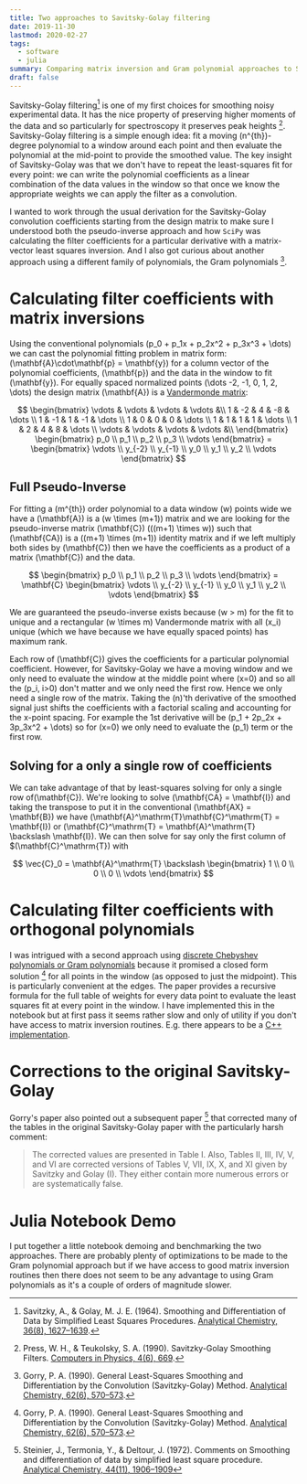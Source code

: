 ```yaml
---
title: Two approaches to Savitsky-Golay filtering
date: 2019-11-30
lastmod: 2020-02-27
tags:
  - software
  - julia
summary: Comparing matrix inversion and Gram polynomial approaches to Savitsky-Golay filtering.
draft: false
---
```


Savitsky-Golay filtering[^1] is one of my first choices for smoothing noisy experimental data. It has the nice property of preserving higher moments of the data and so particularly for spectroscopy it preserves peak heights [^2]. Savitsky-Golay filtering is a simple enough idea: fit a moving \(n^{th}\)-degree polynomial to a window around each point and then evaluate the polynomial at the mid-point to provide the smoothed value. The key insight of Savitsky-Golay was that we don't have to repeat the least-squares fit for every point: we can write the polynomial coefficients as a linear combination of the data values in the window so that once we know the appropriate weights we can apply the filter as a convolution.

I wanted to work through the usual derivation for the Savitsky-Golay convolution coefficients starting from the design matrix to make sure I understood both the pseudo-inverse approach and how `SciPy` was calculating the filter coefficients for a particular derivative with a matrix-vector least squares inversion. And I also got curious about another approach using a different family of polynomials, the Gram polynomials [^3].

# Calculating filter coefficients with matrix inversions

Using the conventional polynomials \(p_0 + p_1x + p_2x^2 + p_3x^3 + \dots\) we can cast the polynomial fitting problem in matrix form: \(\mathbf{A}\cdot\mathbf{p} = \mathbf{y}\) for a column vector of the polynomial coefficients, \(\mathbf{p}\) and the data in the window to fit \(\mathbf{y}\). For equally spaced normalized points \(\dots -2, -1, 0, 1, 2, \dots\) the design matrix \(\mathbf{A}\) is a [Vandermonde matrix](https://en.wikipedia.org/wiki/Vandermonde_matrix):

$$
\begin{bmatrix}
\vdots & \vdots & \vdots & \vdots &\\
1 & -2 & 4 & -8 & \dots \\
1 & -1 & 1 & -1 & \dots \\
1 &  0 & 0 &  0 & \dots \\
1 &  1 & 1 &  1 & \dots \\
1 &  2 & 4 &  8 & \dots \\
\vdots & \vdots & \vdots & \vdots &\\
\end{bmatrix}
\begin{bmatrix}
p_0 \\
p_1 \\
p_2 \\
p_3 \\
\vdots
\end{bmatrix} =
\begin{bmatrix}
\vdots \\
y_{-2} \\
y_{-1} \\
y_0 \\
y_1 \\
y_2 \\
\vdots
\end{bmatrix}
$$

## Full Pseudo-Inverse

For fitting a \(m^{th}\) order polynomial to a data window \(w\) points wide we have a \(\mathbf{A}\) is a \(w \times (m+1)\) matrix and we are looking for the pseudo-inverse matrix \(\mathbf{C}\) (\((m+1) \times w\)) such that \(\mathbf{CA}\) is a \((m+1) \times (m+1)\) identity matrix and if we left multiply both sides by \(\mathbf{C}\) then we have the coefficients as a product of a matrix \(\mathbf{C}\) and the data.

$$
\begin{bmatrix}
p_0 \\
p_1 \\
p_2 \\
p_3 \\
\vdots
\end{bmatrix} =
\mathbf{C}
\begin{bmatrix}
\vdots \\
y_{-2} \\
y_{-1} \\
y_0 \\
y_1 \\
y_2 \\
\vdots
\end{bmatrix}
$$

We are guaranteed the pseudo-inverse exists because \(w > m\) for the fit to unique and a rectangular \(w \times m\) Vandermonde matrix with all \(x_i\) unique (which we have because we have equally spaced points) has maximum rank.

Each row of \(\mathbf{C}\) gives the coefficients for a particular polynomial coefficient. However, for Savitsky-Golay we have a moving window and we only need to evaluate the window at the middle point where \(x=0\) and so all the \(p_i, i>0\) don't matter and we only need the first row. Hence we only need a single row of the matrix. Taking the \(n\)'th derivative of the smoothed signal just shifts the coefficients with a factorial scaling and accounting for the x-point spacing. For example the 1st derivative will be \(p_1 + 2p_2x + 3p_3x^2 + \dots\) so for \(x=0\) we only need to evaluate the \(p_1\) term or the first row.

## Solving for a only a single row of coefficients

We can take advantage of that by least-squares solving for only a single row of\(\mathbf{C}\). We're looking to solve \(\mathbf{CA} = \mathbf{I}\) and taking the transpose to put it in the conventional \(\mathbf{AX} = \mathbf{B}\) we have \(\mathbf{A}^\mathrm{T}\mathbf{C}^\mathrm{T} = \mathbf{I}\) or \(\mathbf{C}^\mathrm{T} = \mathbf{A}^\mathrm{T} \backslash \mathbf{I}\). We can then solve for say only the first column of $\(\mathbf{C}^\mathrm{T}\) with

$$
\vec{C}_0 = \mathbf{A}^\mathrm{T} \backslash
\begin{bmatrix}
1 \\
0 \\
0 \\
0 \\
\vdots
\end{bmatrix}
$$

# Calculating filter coefficients with orthogonal polynomials

I was intrigued with a second approach using [discrete Chebyshev polynomials or Gram polynomials](https://en.wikipedia.org/wiki/Discrete_Chebyshev_polynomials) because it promised a closed form solution [^3] for all points in the window (as opposed to just the midpoint). This is particularly convenient at the edges. The paper provides a recursive formula for the full table of weights for every data point to evaluate the least squares fit at every point in the window. I have implemented this in the notebook but at first pass it seems rather slow and only of utility if you don't have access to matrix inversion routines. E.g. there appears to be a [C++ implementation](https://github.com/arntanguy/gram_savitzky_golay).

# Corrections to the original Savitsky-Golay

Gorry's paper also pointed out a subsequent paper [^4] that corrected many of the tables in the original Savitsky-Golay paper with the particularly harsh comment:

> The corrected values are presented in Table I. Also, Tables II, III, IV, V, and VI are corrected versions of Tables V, VII, IX, X, and XI given by Savitzky and Golay (I). They either contain more numerous errors or are systematically false.


# Julia Notebook Demo

I put together a little notebook demoing and benchmarking the two approaches. There are probably plenty of optimizations to be made to the Gram polynomial approach but if we have access to good matrix inversion routines then there does not seem to be any advantage to using Gram polynomials as it's a couple of orders of magnitude slower.

<script src="https://gist.github.com/caryan/6cb5be4bf7e0306dc236c3688e548d68.js"></script>

[^1]: Savitzky, A., & Golay, M. J. E. (1964). Smoothing and Differentiation of Data by Simplified Least Squares Procedures. [Analytical Chemistry, 36(8), 1627–1639](https://doi.org/10.1021/ac60214a047).

[^2]: Press, W. H., & Teukolsky, S. A. (1990). Savitzky-Golay Smoothing Filters. [Computers in Physics, 4(6), 669](https://doi.org/10.1063/1.4822961).

[^3]: Gorry, P. A. (1990). General Least-Squares Smoothing and Differentiation by the Convolution (Savitzky-Golay) Method. [Analytical Chemistry, 62(6), 570–573](https://doi.org/10.1021/ac00205a007).

[^4]: Steinier, J., Termonia, Y., & Deltour, J. (1972). Comments on Smoothing and differentiation of data by simplified least square procedure. [Analytical Chemistry, 44(11), 1906–1909](https://doi.org/10.1021/ac60319a045)
